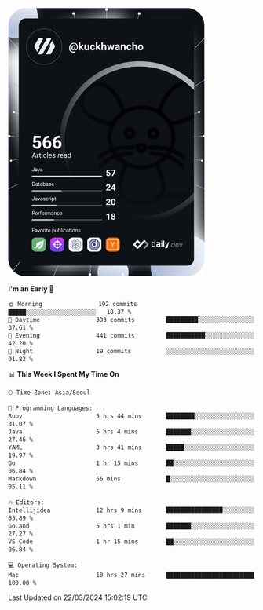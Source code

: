 <a href="https://app.daily.dev/kuckhwancho"><img src="https://github.com/kuckjwi0928/kuckjwi0928/blob/master/devcard.svg" width="400" alt="Kuckjwi Devcard"/></a>

<!--START_SECTION:waka-->
**I'm an Early 🐤** 

```text
🌞 Morning                192 commits         █████░░░░░░░░░░░░░░░░░░░░   18.37 % 
🌆 Daytime                393 commits         █████████░░░░░░░░░░░░░░░░   37.61 % 
🌃 Evening                441 commits         ███████████░░░░░░░░░░░░░░   42.20 % 
🌙 Night                  19 commits          ░░░░░░░░░░░░░░░░░░░░░░░░░   01.82 % 
```


📊 **This Week I Spent My Time On** 

```text
🕑︎ Time Zone: Asia/Seoul

💬 Programming Languages: 
Ruby                     5 hrs 44 mins       ████████░░░░░░░░░░░░░░░░░   31.07 % 
Java                     5 hrs 4 mins        ███████░░░░░░░░░░░░░░░░░░   27.46 % 
YAML                     3 hrs 41 mins       █████░░░░░░░░░░░░░░░░░░░░   19.97 % 
Go                       1 hr 15 mins        ██░░░░░░░░░░░░░░░░░░░░░░░   06.84 % 
Markdown                 56 mins             █░░░░░░░░░░░░░░░░░░░░░░░░   05.11 % 

🔥 Editors: 
Intellijidea             12 hrs 9 mins       ████████████████░░░░░░░░░   65.89 % 
GoLand                   5 hrs 1 min         ███████░░░░░░░░░░░░░░░░░░   27.27 % 
VS Code                  1 hr 15 mins        ██░░░░░░░░░░░░░░░░░░░░░░░   06.84 % 

💻 Operating System: 
Mac                      18 hrs 27 mins      █████████████████████████   100.00 % 
```


 Last Updated on 22/03/2024 15:02:19 UTC
<!--END_SECTION:waka-->
